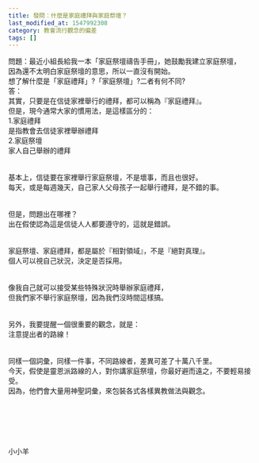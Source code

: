 ```yaml
---
title: 發問：什麼是家庭禮拜與家庭祭壇？
last_modified_at: 1547992308
category: 教會流行觀念的偏差
tags: []
---
```


<p>問題：最近小組長給我一本「家庭祭壇禱告手冊」，她鼓勵我建立家庭祭壇，<br/>因為還不太明白家庭祭壇的意思，所以一直沒有開始。<br/>想了解什麼是「家庭禮拜」?「家庭祭壇」?二者有何不同?<br/><!--more-->答：<br/>其實，只要是在信徒家裡舉行的禮拜，都可以稱為『家庭禮拜』。<br/>但是，現今通常大家的慣用法，是這樣區分的：<br/>1.家庭禮拜<br/>是指教會去信徒家裡舉辦禮拜<br/>2.家庭祭壇<br/>家人自己舉辦的禮拜<br/><br/> <br/>基本上，信徒要在家裡舉行家庭祭壇，不是壞事，而且也很好。<br/>每天，或是每週幾天，自己家人父母孩子一起舉行禮拜，是不錯的事。<br/><br/> <br/>但是，問題出在哪裡？<br/>出在假使認為這是信徒人人都要遵守的，這就是錯誤。<br/> <br/><br/>家庭祭壇、家庭禮拜，都是屬於『相對領域』，不是『絕對真理』。<br/>個人可以視自己狀況，決定是否採用。<br/> <br/><br/>像我自己就可以接受某些特殊狀況時舉辦家庭禮拜，<br/>但我們家不舉行家庭祭壇，因為我們沒時間這樣搞。<br/><br/><br/>另外，我要提醒一個很重要的觀念，就是：<br/>注意提出者的路線！<br/><br/><br/>同樣一個詞彙，同樣一件事，不同路線者，差異可差了十萬八千里。<br/>今天，假使是靈恩派路線的人，對你講家庭祭壇，你最好避而遠之，不要輕易接受。<br/>因為，他們會大量用神聖詞彙，來包裝各式各樣異教做法與觀念。<br/><br/><br/><br/><br/><br/><br/>小小羊<br/><br/>
</p>